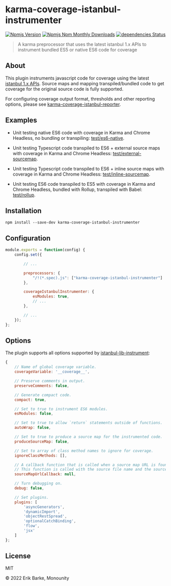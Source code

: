 # karma-coverage-istanbul-instrumenter

[![Npmjs Version](https://img.shields.io/npm/v/karma-coverage-istanbul-instrumenter.svg)](https://www.npmjs.com/package/karma-coverage-istanbul-instrumenter)
[![Npmjs Npm Monthly Downloads](https://img.shields.io/npm/dm/karma-coverage-istanbul-instrumenter.svg)](https://www.npmjs.com/package/karma-coverage-istanbul-instrumenter)
[![dependencies Status](https://david-dm.org/monounity/karma-coverage-istanbul-instrumenter/status.svg)](https://david-dm.org/monounity/karma-coverage-istanbul-instrumenter)

> A karma preprocessor that uses the latest istanbul 1.x APIs to instrument bundled ES5 or native ES6 code for coverage

## About

This plugin instruments javascript code for coverage using the latest [istanbul 1.x APIs](https://github.com/istanbuljs). Source maps and mapping transpiled/bundled code to get coverage for the original source code is fully supported.

For configuring coverage output format, thresholds and other reporting options, please see [karma-coverage-istanbul-reporter](https://github.com/mattlewis92/karma-coverage-istanbul-reporter).

## Examples

- Unit testing native ES6 code with coverage in Karma and Chrome Headless, no bundling or transpiling: [test/es6-native](https://github.com/monounity/karma-coverage-istanbul-instrumenter/tree/master/test/es6-native).

- Unit testing Typescript code transpiled to ES6 + external source maps with coverage in Karma and Chrome Headless: [test/external-sourcemap](https://github.com/monounity/karma-coverage-istanbul-instrumenter/tree/master/test/external-sourcemap).

- Unit testing Typescript code transpiled to ES6 + inline source maps with coverage in Karma and Chrome Headless: [test/inline-sourcemap](https://github.com/monounity/karma-coverage-istanbul-instrumenter/tree/master/test/inline-sourcemap).

- Unit testing ES6 code transpiled to ES5 with coverage in Karma and Chrome Headless, bundled with Rollup, transpiled with Babel: [test/rollup](https://github.com/monounity/karma-coverage-istanbul-instrumenter/tree/master/test/rollup).

## Installation

```
npm install --save-dev karma-coverage-istanbul-instrumenter
```

## Configuration

```js
module.exports = function(config) {
    config.set({

        // ...

        preprocessors: {
            "/!(*.spec).js": ["karma-coverage-istanbul-instrumenter"]
        },

        coverageIstanbulInstrumenter: {
            esModules: true,
            // ... 
        },

        // ...
    });
};
```

## Options

The plugin supports all options supported by [istanbul-lib-instrument](https://github.com/istanbuljs/istanbuljs/blob/master/packages/istanbul-lib-instrument/src/instrumenter.js):

```js
{
    // Name of global coverage variable.
    coverageVariable: '__coverage__',

    // Preserve comments in output.
    preserveComments: false,

    // Generate compact code.
    compact: true,

    // Set to true to instrument ES6 modules.
    esModules: false,

    // Set to true to allow `return` statements outside of functions.
    autoWrap: false,

    // Set to true to produce a source map for the instrumented code.
    produceSourceMap: false,

    // Set to array of class method names to ignore for coverage.
    ignoreClassMethods: [],

    // A callback function that is called when a source map URL is found in the original code.
    // This function is called with the source file name and the source map URL.
    sourceMapUrlCallback: null,

    // Turn debugging on.
    debug: false,

    // Set plugins.
    plugins: [
        'asyncGenerators',
        'dynamicImport',
        'objectRestSpread',
        'optionalCatchBinding',
        'flow',
        'jsx'
    ]
};
```

## License

MIT

© 2022 Erik Barke, Monounity
